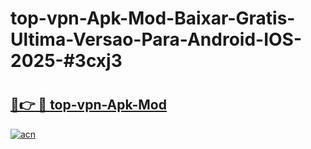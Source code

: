 # top-vpn-Apk-Mod-Baixar-Gratis-Ultima-Versao-Para-Android-IOS-2025-#3cxj3

# <h2><a href="https://ainizakaria.my?title=top-vpn-Apk-Mod&ref=24M">🔗👉 🔴 top-vpn-Apk-Mod</a></h2>

[![acn](https://github.com/user-attachments/assets/0f9c940e-d8b0-45ae-aac7-cd30a18b3e1c)](https://ainizakaria.my?title=top-vpn-Apk-Mod&ref=24M)

